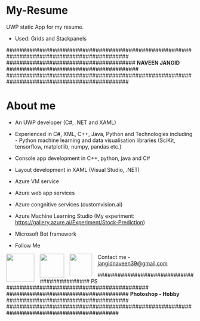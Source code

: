 # My-Resume
UWP static App for my resume.
- Used: Grids and Stackpanels

############################################################################################# 
####################################### <b>NAVEEN JANGID</b> ########################################
#############################################################################################

# About me

- An UWP developer (C#, .NET and XAML)

- Experienced in C#, XML, C++, Java, Python and Technologies including -
  Python machine learning and data visualisation libraries (SciKit, tensorflow, matplotlib, numpy, pandas etc.)

- Console app development in C++, python, java and C#

- Layout development in XAML (Visual Studio, .NET)

- Azure VM service

- Azure web app services

- Azure congnitive services (customvision.ai)

- Azure Machine Learning Studio (My experiment: https://gallery.azure.ai/Experiment/Stock-Prediction)

- Microsoft Bot framework

- Follow Me 
<p align="center">
 <a href="https://github.com/naveen21553">
  <img align="Center" style="border: 0; float: left; margin-right: 15px"  src = "https://assets-cdn.github.com/images/modules/logos_page/Octocat.png" width="75" />
 </a>
 <a href="https://instagram.com/naveen_215">
  <img align="Center" style="border: 0; float: left; margin-right: 15px"  src = "http://www.stickpng.com/assets/images/580b57fcd9996e24bc43c521.png" width="65" />
 </a>
 <a href="https://facebook.com/naveen.jangid.18">
  <img align="Center" style="border: 0; float: left; margin-right: 15px"  src = "https://en.facebookbrand.com/wp-content/uploads/2016/05/flogo_rgb_hex-brc-site-250.png" width="60"/>
 </a>
</p>


Contact me - jangidnaveen39@gmail.com


############################################ PS ########################################### 
##################################### <b>Photoshop - Hobby</b> ##################################### 
##########################################################################################
